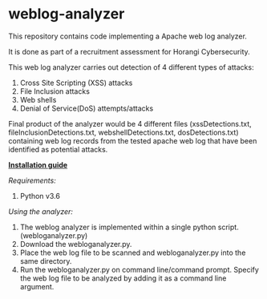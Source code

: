 # weblog-analyzer

This repository contains code implementing a Apache web log analyzer.

It is done as part of a recruitment assessment for Horangi Cybersecurity.

This web log analyzer carries out detection of 4 different types of attacks:
  1) Cross Site Scripting (XSS) attacks
  2) File Inclusion attacks
  3) Web shells
  4) Denial of Service(DoS) attempts/attacks 
  
Final product of the analyzer would be 4 different files (xssDetections.txt, fileInclusionDetections.txt, webshellDetections.txt, dosDetections.txt) containing web log records from the tested apache web log that have been identified as potential attacks.


<u><b>Installation guide</u></b>

<i>Requirements: </i>
  1) Python v3.6
  
<i>Using the analyzer:</i>
  1) The weblog analyzer is implemented within a single python script. (webloganalyzer.py)
  2) Download the webloganalyzer.py.
  3) Place the web log file to be scanned and webloganalyzer.py into the same directory.
  4) Run the webloganalyzer.py on command line/command prompt. Specify the web log file to be analyzed by adding it as a command  line argument.
  
